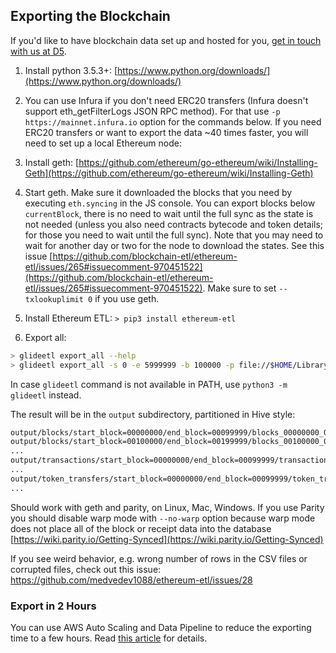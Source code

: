 ## Exporting the Blockchain

If you'd like to have blockchain data set up and hosted for you, [get in touch with us at D5](https://d5.ai/?ref=glideetl).

1. Install python 3.5.3+: [https://www.python.org/downloads/](https://www.python.org/downloads/)

1. You can use Infura if you don't need ERC20 transfers (Infura doesn't support eth_getFilterLogs JSON RPC method).
For that use `-p https://mainnet.infura.io` option for the commands below. If you need ERC20 transfers or want to
export the data ~40 times faster, you will need to set up a local Ethereum node:

1. Install geth: [https://github.com/ethereum/go-ethereum/wiki/Installing-Geth](https://github.com/ethereum/go-ethereum/wiki/Installing-Geth)

1. Start geth.
Make sure it downloaded the blocks that you need by executing `eth.syncing` in the JS console.
You can export blocks below `currentBlock`,
there is no need to wait until the full sync as the state is not needed (unless you also need contracts bytecode
and token details; for those you need to wait until the full sync). Note that you may need to wait for another day or 
   two for the node to download the states. See this issue [https://github.com/blockchain-etl/ethereum-etl/issues/265#issuecomment-970451522](https://github.com/blockchain-etl/ethereum-etl/issues/265#issuecomment-970451522). 
Make sure to set `--txlookuplimit 0` if you use geth.
 
1. Install Ethereum ETL: `> pip3 install ethereum-etl`

1. Export all:

```bash
> glideetl export_all --help
> glideetl export_all -s 0 -e 5999999 -b 100000 -p file://$HOME/Library/Ethereum/geth.ipc -o output
```
    
In case `glideetl` command is not available in PATH, use `python3 -m glideetl` instead.

The result will be in the `output` subdirectory, partitioned in Hive style:
```bash
output/blocks/start_block=00000000/end_block=00099999/blocks_00000000_00099999.csv
output/blocks/start_block=00100000/end_block=00199999/blocks_00100000_00199999.csv
...
output/transactions/start_block=00000000/end_block=00099999/transactions_00000000_00099999.csv
...
output/token_transfers/start_block=00000000/end_block=00099999/token_transfers_00000000_00099999.csv
...
```

Should work with geth and parity, on Linux, Mac, Windows.
If you use Parity you should disable warp mode with `--no-warp` option because warp mode
does not place all of the block or receipt data into the database [https://wiki.parity.io/Getting-Synced](https://wiki.parity.io/Getting-Synced)

If you see weird behavior, e.g. wrong number of rows in the CSV files or corrupted files,
check out this issue: https://github.com/medvedev1088/ethereum-etl/issues/28

### Export in 2 Hours

You can use AWS Auto Scaling and Data Pipeline to reduce the exporting time to a few hours.
Read [this article](https://medium.com/@medvedev1088/how-to-export-the-entire-ethereum-blockchain-to-csv-in-2-hours-for-10-69fef511e9a2) for details.
